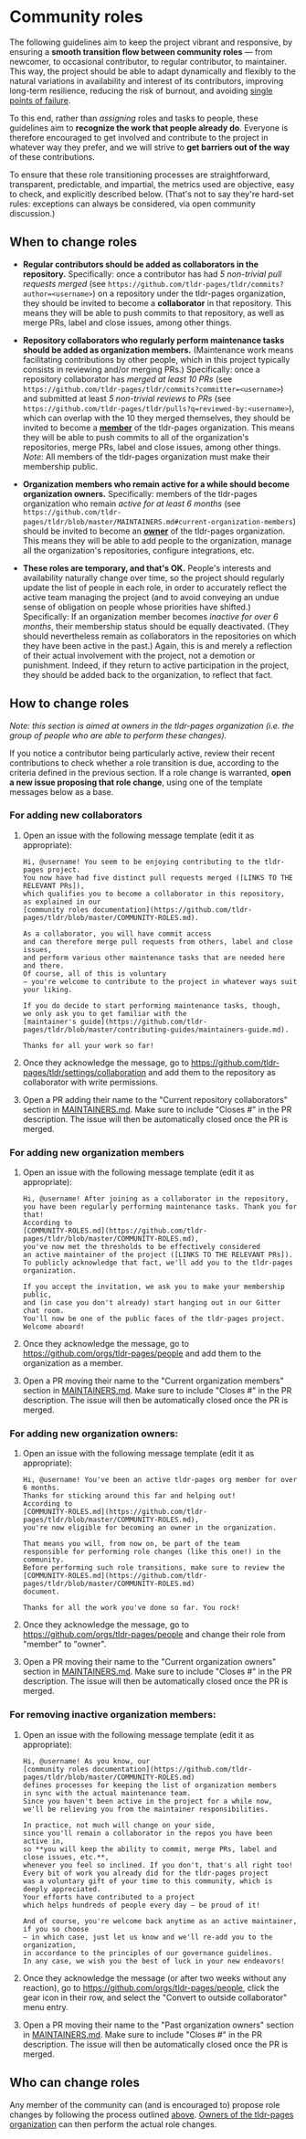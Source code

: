 # Community roles

The following guidelines aim to keep the project vibrant and responsive,
by ensuring a **smooth transition flow between community roles** —
from newcomer, to occasional contributor, to regular contributor, to maintainer.
This way, the project should be able to adapt dynamically and flexibly
to the natural variations in availability and interest of its contributors,
improving long-term resilience, reducing the risk of burnout, and avoiding
[single points of failure](https://en.wikipedia.org/wiki/Bus_factor).

To this end, rather than _assigning_ roles and tasks to people,
these guidelines aim to **recognize the work that people already do**.
Everyone is therefore encouraged to get involved
and contribute to the project in whatever way they prefer,
and we will strive to **get barriers out of the way** of these contributions.

To ensure that these role transitioning processes are
straightforward, transparent, predictable, and impartial,
the metrics used are objective, easy to check, and explicitly described below.
(That's not to say they're hard-set rules:
exceptions can always be considered, via open community discussion.)


## When to change roles

- **Regular contributors should be added as collaborators in the repository.**
  Specifically: once a contributor has had _5 non-trivial pull requests merged_
  (see `https://github.com/tldr-pages/tldr/commits?author=<username>`)
  on a repository under the tldr-pages organization,
  they should be invited to become
  a **collaborator** in that repository.
  This means they will be able to push commits to that repository,
  as well as merge PRs, label and close issues, among other things.

- **Repository collaborators who regularly perform maintenance tasks should be added as organization members.**
  (Maintenance work means facilitating contributions by other people,
  which in this project typically consists in reviewing and/or merging PRs.)
  Specifically: once a repository collaborator has _merged at least 10 PRs_
  (see `https://github.com/tldr-pages/tldr/commits?committer=<username>`)
  and submitted at least _5 non-trivial reviews to PRs_
  (see `https://github.com/tldr-pages/tldr/pulls?q=reviewed-by:<username>`),
  which can overlap with the 10 they merged themselves,
  they should be invited to become a
  [**member**](https://github.com/orgs/tldr-pages/people)
  of the tldr-pages organization.
  This means they will be able to
  push commits to all of the organization's repositories,
  merge PRs, label and close issues, among other things.
  _Note_: All members of the tldr-pages organization
  must make their membership public.

- **Organization members who remain active for a while should become organization owners.**
  Specifically: members of the tldr-pages organization
  who remain _active for at least 6 months_
  (see `https://github.com/tldr-pages/tldr/blob/master/MAINTAINERS.md#current-organization-members`)
  should be invited to become an
  [**owner**](https://help.github.com/articles/permission-levels-for-an-organization/)
  of the tldr-pages organization.
  This means they will be able to add people to the organization,
  manage all the organization's repositories, configure integrations, etc.

- **These roles are temporary, and that's OK.**
  People's interests and availability naturally change over time,
  so the project should regularly update the list of people in each role,
  in order to accurately reflect the active team managing the project
  (and to avoid conveying an undue sense of obligation
  on people whose priorities have shifted.)
  Specifically: If an organization member becomes _inactive for over 6 months_,
  their membership status should be equally deactivated.
  (They should nevertheless remain as collaborators
  in the repositories on which they have been active in the past.)
  Again, this is and merely a reflection
  of their actual involvement with the project,
  not a demotion or punishment.
  Indeed, if they return to active participation in the project,
  they should be added back to the organization, to reflect that fact.


## How to change roles

*Note: this section is aimed at owners in the tldr-pages organization
(i.e. the group of people who are able to perform these changes).*

If you notice a contributor being particularly active,
review their recent contributions to check whether a role transition is due,
according to the criteria defined in the previous section.
If a role change is warranted, **open a new issue proposing that role change**,
using one of the template messages below as a base.

### For adding new collaborators

1. Open an issue with the following message template (edit it as appropriate):

   ```
   Hi, @username! You seem to be enjoying contributing to the tldr-pages project.
   You now have had five distinct pull requests merged ([LINKS TO THE RELEVANT PRs]),
   which qualifies you to become a collaborator in this repository,
   as explained in our
   [community roles documentation](https://github.com/tldr-pages/tldr/blob/master/COMMUNITY-ROLES.md).

   As a collaborator, you will have commit access
   and can therefore merge pull requests from others, label and close issues,
   and perform various other maintenance tasks that are needed here and there.
   Of course, all of this is voluntary
   — you're welcome to contribute to the project in whatever ways suit your liking.

   If you do decide to start performing maintenance tasks, though,
   we only ask you to get familiar with the
   [maintainer's guide](https://github.com/tldr-pages/tldr/blob/master/contributing-guides/maintainers-guide.md).

   Thanks for all your work so far!
   ```

2. Once they acknowledge the message,
   go to https://github.com/tldr-pages/tldr/settings/collaboration
   and add them to the repository as collaborator with write permissions.

3. Open a PR adding their name to the "Current repository collaborators" section
   in [MAINTAINERS.md](MAINTAINERS.md).
   Make sure to include "Closes #<issue number>" in the PR description.
   The issue will then be automatically closed once the PR is merged.

### For adding new organization members

1. Open an issue with the following message template (edit it as appropriate):

   ```
   Hi, @username! After joining as a collaborator in the repository,
   you have been regularly performing maintenance tasks. Thank you for that!
   According to
   [COMMUNITY-ROLES.md](https://github.com/tldr-pages/tldr/blob/master/COMMUNITY-ROLES.md),
   you've now met the thresholds to be effectively considered
   an active maintainer of the project ([LINKS TO THE RELEVANT PRs]).
   To publicly acknowledge that fact, we'll add you to the tldr-pages organization.

   If you accept the invitation, we ask you to make your membership public,
   and (in case you don't already) start hanging out in our Gitter chat room.
   You'll now be one of the public faces of the tldr-pages project.
   Welcome aboard!
   ```

2. Once they acknowledge the message,
   go to https://github.com/orgs/tldr-pages/people
   and add them to the organization as a member.

3. Open a PR moving their name to the "Current organization members" section
   in [MAINTAINERS.md](MAINTAINERS.md).
   Make sure to include "Closes #<issue number>" in the PR description.
   The issue will then be automatically closed once the PR is merged.

### For adding new organization owners:

1. Open an issue with the following message template (edit it as appropriate):

   ```
   Hi, @username! You've been an active tldr-pages org member for over 6 months.
   Thanks for sticking around this far and helping out!
   According to
   [COMMUNITY-ROLES.md](https://github.com/tldr-pages/tldr/blob/master/COMMUNITY-ROLES.md),
   you're now eligible for becoming an owner in the organization.

   That means you will, from now on, be part of the team
   responsible for performing role changes (like this one!) in the community.
   Before performing such role transitions, make sure to review the
   [COMMUNITY-ROLES.md](https://github.com/tldr-pages/tldr/blob/master/COMMUNITY-ROLES.md)
   document.

   Thanks for all the work you've done so far. You rock!
   ```

2. Once they acknowledge the message,
   go to https://github.com/orgs/tldr-pages/people
   and change their role from "member" to "owner".

3. Open a PR moving their name to the "Current organization owners" section
   in [MAINTAINERS.md](MAINTAINERS.md).
   Make sure to include "Closes #<issue number>" in the PR description.
   The issue will then be automatically closed once the PR is merged.

### For removing inactive organization members:

1. Open an issue with the following message template (edit it as appropriate):

   ```
   Hi, @username! As you know, our
   [community roles documentation](https://github.com/tldr-pages/tldr/blob/master/COMMUNITY-ROLES.md)
   defines processes for keeping the list of organization members
   in sync with the actual maintenance team.
   Since you haven't been active in the project for a while now,
   we'll be relieving you from the maintainer responsibilities.

   In practice, not much will change on your side,
   since you'll remain a collaborator in the repos you have been active in,
   so **you will keep the ability to commit, merge PRs, label and close issues, etc.**,
   whenever you feel so inclined. If you don't, that's all right too!
   Every bit of work you already did for the tldr-pages project
   was a voluntary gift of your time to this community, which is deeply appreciated.
   Your efforts have contributed to a project
   which helps hundreds of people every day — be proud of it!

   And of course, you're welcome back anytime as an active maintainer, if you so choose
   — in which case, just let us know and we'll re-add you to the organization,
   in accordance to the principles of our governance guidelines.
   In any case, we wish you the best of luck in your new endeavors!
   ```

2. Once they acknowledge the message (or after two weeks without any reaction),
   go to https://github.com/orgs/tldr-pages/people, click the gear icon in their row,
   and select the "Convert to outside collaborator" menu entry.

3. Open a PR moving their name to the "Past organization owners" section
   in [MAINTAINERS.md](MAINTAINERS.md).
   Make sure to include "Closes #<issue number>" in the PR description.
   The issue will then be automatically closed once the PR is merged.


## Who can change roles
Any member of the community can (and is encouraged to) propose role changes
by following the process outlined [above](#how-to-change-roles).
[Owners of the tldr-pages organization](MAINTAINERS.md#current-organization-owners)
can then perform the actual role changes.
